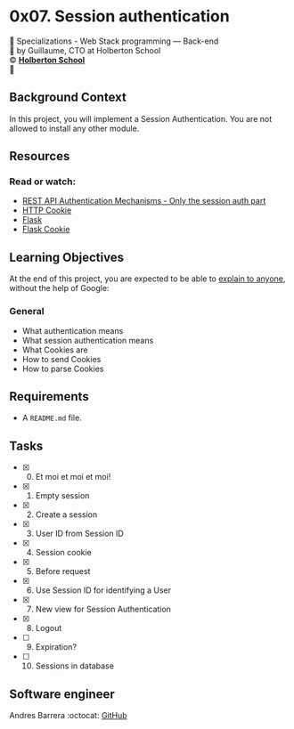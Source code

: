# 0x07. Session authentication
:open_file_folder: Specializations - Web Stack programming ― Back-end  
:bust_in_silhouette: by Guillaume, CTO at Holberton School  
:copyright: **[Holberton School](https://www.holbertonschool.com/)**  
:bookmark:

## Background Context
In this project, you will implement a Session Authentication. You are not allowed to install any other module.

## Resources
### Read or watch:
* [REST API Authentication Mechanisms - Only the session auth part](https://www.youtube.com/watch?v=501dpx2IjGY)
* [HTTP Cookie](https://developer.mozilla.org/en-US/docs/Web/HTTP/Headers/Cookie)
* [Flask](https://palletsprojects.com/p/flask/)
* [Flask Cookie](https://flask.palletsprojects.com/en/1.1.x/quickstart/#cookies)

## Learning Objectives
At the end of this project, you are expected to be able to [explain to anyone](https://fs.blog/2012/04/feynman-technique/), without the help of Google:
### General
* What authentication means
* What session authentication means
* What Cookies are
* How to send Cookies
* How to parse Cookies

## Requirements
* A ```README.md``` file.

## Tasks
* [x] 0. Et moi et moi et moi!
* [x] 1. Empty session
* [x] 2. Create a session
* [x] 3. User ID from Session ID
* [x] 4. Session cookie
* [x] 5. Before request
* [x] 6. Use Session ID for identifying a User
* [x] 7. New view for Session Authentication
* [x] 8. Logout
* [ ] 9. Expiration?
* [ ] 10. Sessions in database

## Software engineer
Andres Barrera 
:octocat: [GitHub](https://github.com/MrTechi-Dev)
